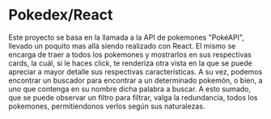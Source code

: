 # Pokedex/React
Este proyecto se basa en la llamada a la API de pokemones "PokéAPI", llevado un poquito mas allá siendo realizado con React.
El mismo se encarga de traer a todos los pokemones y mostrarlos en sus respectivas cards, la cuál, si le haces click, 
te renderiza otra vista en la que se puede apreciar a mayor detalle sus respectivas características. A su vez,
podemos encontrar un buscador para encontrar a un determinado pokemón, o bien, a uno que contenga en su nombre
dicha palabra a buscar. A esto sumado, que se puede observar un filtro para filtrar, valga la redundancia,
todos los pokemones, permitiendonos verlos según sus naturalezas.

